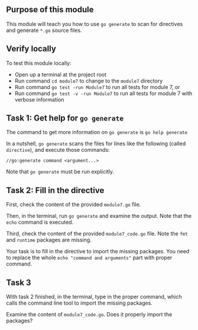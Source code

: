 ## Purpose of this module
This module will teach you how to use `go generate` to scan for directives and generate `*.go` source files.


## Verify locally
To test this module locally:
* Open up a terminal at the project root
* Run command `cd module7` to change to the `module7` directory
* Run command `go test -run Module7` to run all tests for module 7, or
* Run command `go test -v -run Module7` to run all tests for module 7 with verbose information

## Task 1: Get help for `go generate`
The command to get more information on `go generate` is `go help generate`

In a nutshell, `go generate` scans the files for lines like the following (called `directive`), and execute those commands:
```
//go:generate command <argument...>
```

Note that `go generate` must be run explicitly.


## Task 2: Fill in the directive
First, check the content of the provided `module7.go` file.

Then, in the terminal, run `go generate` and examine the output.
Note that the `echo` command is executed.

Third, check the content of the provided `module7_code.go` file.
Note the `fmt` and `runtime` packages are missing.

Your task is to fill in the directive to import the missing packages.
You need to replace the whole `echo "command and arguments"` part with proper command.

## Task 3
With task 2 finished, in the terminal, type in the proper command, 
which calls the command line tool to import the missing packages.

Examine the content of `module7_code.go`. Does it properly import the packages?
